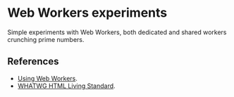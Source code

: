 # Web Workers experiments

Simple experiments with Web Workers, both dedicated and shared workers crunching prime numbers.

## References

* [Using Web Workers](https://developer.mozilla.org/en-US/docs/Web/API/Web_Workers_API/Using_web_workers).
* [WHATWG HTML Living Standard](https://html.spec.whatwg.org/multipage/workers.html).
